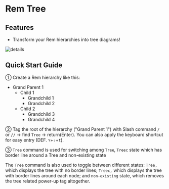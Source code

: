 # Rem Tree

## Features

- Transform your Rem hierarchies into tree diagrams!

![details](https://github.com/browneyedsoul/RemNote-RemTree/raw/main/public/1.webp)

## Quick Start Guide

① Create a Rem hierarchy like this:

- Grand Parent 1 
    - Child 1
        - Grandchild 1
        - Grandchild 2
    - Child 2
        - Grandchild 3
        - Grandchild 4

② Tag the root of the hierarchy ("Grand Parent 1") with Slash command `/` or `//` → find `Tree` → return(Enter). You can also apply the keyboard shortcut for easy entry (DEF. `⌥`+`⇧`+`t`).

③ `Tree` command is used for switching among `Tree`, `Treec` state which has border line around a Tree and non-existing state

The `Tree` command is also used to toggle between different states: `Tree,` which displays the tree with no border lines; `Treec,` which displays the tree with border lines around each node; and `non-existing` state, which removes the tree related power-up tag altogether.